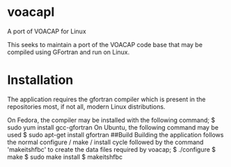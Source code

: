 voacapl
=======

A port of VOACAP for Linux

This seeks to maintain a port of the VOACAP code base that may be compiled using GFortran and run on Linux.  

# Installation
The application requires the gfortran compiler which is present in the repositories most, if not all, modern Linux distributions. 

On Fedora, the compiler may be installed with the following command;
    $ sudo yum install gcc-gfortran
On Ubuntu, the following command may be used
    $ sudo apt-get install gfortran
##Build
Building the application follows the normal configure / make / install cycle followed by the command 'makeitshfbc' to create the data files required by voacap;
    $ ./configure
    $ make
    $ sudo make install
    $ makeitshfbc
